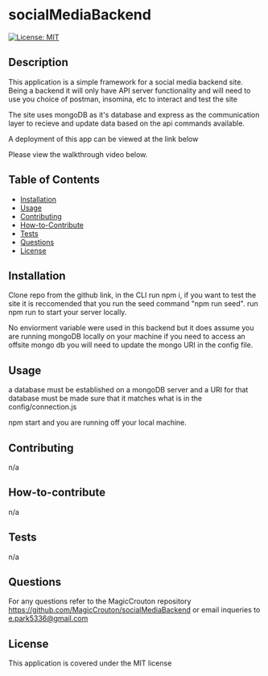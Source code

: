 # socialMediaBackend
[![License: MIT](https://img.shields.io/badge/License-MIT-yellow.svg)](https://opensource.org/licenses/MIT)

## Description

This application is a simple framework for a social media backend site. Being a backend it will only have API server functionality and will need to use you choice of postman, insomina, etc to interact and test the site

The site uses mongoDB as it's database and express as the communication layer to recieve and update data based on the api commands available.


A deployment of this app can be viewed at the link below

Please view the walkthrough video below.



## Table of Contents

- [Installation](#installation)
- [Usage](#usage)
- [Contributing](#contributing)
- [How-to-Contribute](#how-to-contribute)
- [Tests](#tests)
- [Questions](#questions)
- [License](#license)

## Installation

Clone repo from the github link, in the CLI run npm i, if you want to test the site it is reccomended that you run the seed command "npm run seed". run npm run to start your server locally.

No enviorment variable were used in this backend but it does assume you are running mongoDB locally on your machine if you need to access an offsite mongo db you will need to update the mongo URI in the config file.

## Usage

a database must be established on a mongoDB server and a URI for that database must be made sure that it matches what is in the config/connection.js

npm start and you are running off your local machine.


## Contributing

n/a

## How-to-contribute

n/a

## Tests

n/a

## Questions

For any questions refer to the MagicCrouton repository https://github.com/MagicCrouton/socialMediaBackend
or email inqueries to e.park5336@gmail.com

## License

This application is covered under the MIT license